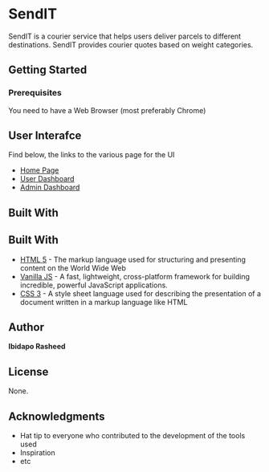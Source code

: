 # SendIT
SendIT is a courier service that helps users deliver parcels to different destinations. SendIT provides courier quotes based on weight categories.


## Getting Started

### Prerequisites

You need to have a Web Browser (most preferably Chrome)


## User Interafce

Find below, the links to the various page for the UI

* [Home Page](https://ibidapo.github.io/send-it/UI/)
* [User Dashboard](https://ibidapo.github.io/send-it/UI/user.html)
* [Admin Dashboard](https://ibidapo.github.io/send-it/UI/admin.html)


## Built With

## Built With

* [HTML 5](https://www.w3.org/TR/html52/) - The markup language used for structuring and presenting content on the World Wide Web
* [Vanilla JS](http://vanilla-js.com/) - A fast, lightweight, cross-platform framework for building incredible, powerful JavaScript applications.
* [CSS 3](https://www.w3.org/standards/techs/css) - A style sheet language used for describing the presentation of a document written in a markup language like HTML


## Author

**Ibidapo Rasheed** 

## License

None.

## Acknowledgments

* Hat tip to everyone who contributed to the development of the tools used
* Inspiration
* etc
